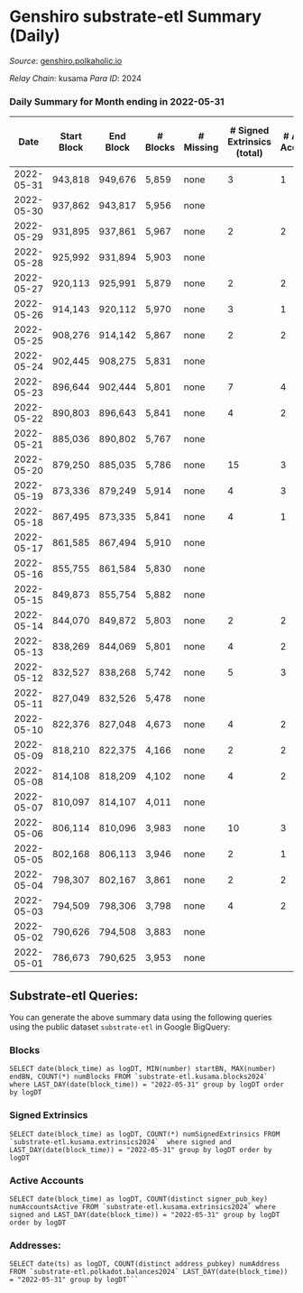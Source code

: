 # Genshiro substrate-etl Summary (Daily)

_Source_: [genshiro.polkaholic.io](https://genshiro.polkaholic.io)

*Relay Chain*: kusama
*Para ID*: 2024



### Daily Summary for Month ending in 2022-05-31


| Date | Start Block | End Block | # Blocks | # Missing | # Signed Extrinsics (total) | # Active Accounts | # Addresses with Balances | # Events | # Transfers | # XCM Transfers In | # XCM Transfers Out |
| ---- | ----------- | --------- | -------- | --------- | --------------------------- | ----------------- | ------------------------- | -------- | ----------- | ------------------ | ------------------- |
| 2022-05-31 | 943,818 | 949,676 | 5,859 | none  | 3 | 1 | 24 | 11,745 |   |   |   |
| 2022-05-30 | 937,862 | 943,817 | 5,956 | none  |  |  | 24 | 11,930 |   |   |   |
| 2022-05-29 | 931,895 | 937,861 | 5,967 | none  | 2 | 2 | 24 | 11,961 |   |   |   |
| 2022-05-28 | 925,992 | 931,894 | 5,903 | none  |  |  | 24 | 11,826 |   |   |   |
| 2022-05-27 | 920,113 | 925,991 | 5,879 | none  | 2 | 2 | 24 | 11,775 |   |   |   |
| 2022-05-26 | 914,143 | 920,112 | 5,970 | none  | 3 | 1 | 24 | 11,959 |   |   |   |
| 2022-05-25 | 908,276 | 914,142 | 5,867 | none  | 2 | 2 | 24 | 11,759 |   |   |   |
| 2022-05-24 | 902,445 | 908,275 | 5,831 | none  |  |  | 24 | 11,684 |   |   |   |
| 2022-05-23 | 896,644 | 902,444 | 5,801 | none  | 7 | 4 | 24 | 11,641 |   |   |   |
| 2022-05-22 | 890,803 | 896,643 | 5,841 | none  | 4 | 2 | 24 | 11,726 |   |   |   |
| 2022-05-21 | 885,036 | 890,802 | 5,767 | none  |  |  | 24 | 11,553 |   |   |   |
| 2022-05-20 | 879,250 | 885,035 | 5,786 | none  | 15 | 3 | 24 | 11,633 |   |   |   |
| 2022-05-19 | 873,336 | 879,249 | 5,914 | none  | 4 | 3 | 24 | 11,855 |   |   |   |
| 2022-05-18 | 867,495 | 873,335 | 5,841 | none  | 4 | 1 | 23 | 11,709 |   |   |   |
| 2022-05-17 | 861,585 | 867,494 | 5,910 | none  |  |  | 23 | 11,835 |   |   |   |
| 2022-05-16 | 855,755 | 861,584 | 5,830 | none  |  |  | 23 | 11,677 |   |   |   |
| 2022-05-15 | 849,873 | 855,754 | 5,882 | none  |  |  | 23 | 11,774 |   |   |   |
| 2022-05-14 | 844,070 | 849,872 | 5,803 | none  | 2 | 2 | 23 | 11,624 |   |   |   |
| 2022-05-13 | 838,269 | 844,069 | 5,801 | none  | 4 | 2 | 23 | 11,632 |   |   |   |
| 2022-05-12 | 832,527 | 838,268 | 5,742 | none  | 5 | 3 | 23 | 11,516 |   |   |   |
| 2022-05-11 | 827,049 | 832,526 | 5,478 | none  |  |  | 23 | 10,970 |   |   |   |
| 2022-05-10 | 822,376 | 827,048 | 4,673 | none  | 4 | 2 | 23 | 9,373 |   |   |   |
| 2022-05-09 | 818,210 | 822,375 | 4,166 | none  | 2 | 2 | 23 | 8,367 |   |   |   |
| 2022-05-08 | 814,108 | 818,209 | 4,102 | none  | 4 | 2 | 23 | 8,227 |   |   |   |
| 2022-05-07 | 810,097 | 814,107 | 4,011 | none  |  |  | 23 | 8,033 |   |   |   |
| 2022-05-06 | 806,114 | 810,096 | 3,983 | none  | 10 | 3 | 23 | 8,009 |   |   |   |
| 2022-05-05 | 802,168 | 806,113 | 3,946 | none  | 2 | 1 | 23 | 7,905 |   |   |   |
| 2022-05-04 | 798,307 | 802,167 | 3,861 | none  | 2 | 2 | 23 | 7,736 |   |   |   |
| 2022-05-03 | 794,509 | 798,306 | 3,798 | none  | 4 | 2 | 23 | 7,623 |   |   |   |
| 2022-05-02 | 790,626 | 794,508 | 3,883 | none  |  |  | 23 | 7,778 |   |   |   |
| 2022-05-01 | 786,673 | 790,625 | 3,953 | none  |  |  | 23 | 7,912 |   |   |   |

## Substrate-etl Queries:
You can generate the above summary data using the following queries using the public dataset `substrate-etl` in Google BigQuery:


### Blocks
```
SELECT date(block_time) as logDT, MIN(number) startBN, MAX(number) endBN, COUNT(*) numBlocks FROM `substrate-etl.kusama.blocks2024`  where LAST_DAY(date(block_time)) = "2022-05-31" group by logDT order by logDT
```


### Signed Extrinsics
```
SELECT date(block_time) as logDT, COUNT(*) numSignedExtrinsics FROM `substrate-etl.kusama.extrinsics2024`  where signed and LAST_DAY(date(block_time)) = "2022-05-31" group by logDT order by logDT
```


### Active Accounts
```
SELECT date(block_time) as logDT, COUNT(distinct signer_pub_key) numAccountsActive FROM `substrate-etl.kusama.extrinsics2024` where signed and LAST_DAY(date(block_time)) = "2022-05-31" group by logDT order by logDT
```


### Addresses:
```
SELECT date(ts) as logDT, COUNT(distinct address_pubkey) numAddress FROM `substrate-etl.polkadot.balances2024` LAST_DAY(date(block_time)) = "2022-05-31" group by logDT```

